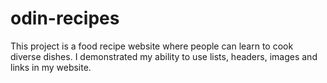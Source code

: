 # odin-recipes
This project is a food recipe website where people can learn to cook diverse dishes.
I demonstrated my ability to use lists, headers, images and links in my website.